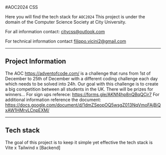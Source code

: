 #AOC2024 CSS

Here you will find the tech stack for `AOC2024`
This project is under the domain of the Computer Science Society at City University. 

For all information contact: citycss@outlook.com

For technical information contact filippo.vicini2@gmail.com

---
## Project Information 
The AOC https://adventofcode.com/ is a challenge that runs from 1st of December to 25th of December with a different coding challenge each day which needs to be solved into 24h. 
Our goal with this challenge is to create a big competition between all students in the UK. There will be prizes for winners... 
For sign ups referece: https://forms.gle/AKNf4hp8nQBqQCjr7
For additional information reference the document: https://docs.google.com/document/d/1dmZSeopOQ5wsgZ013NqVmoFAjBiQxAW1HMrvLCnpEXM/


---
## Tech stack 
The goal of this project is to keep it simple yet effective the tech stack is Vite x Tailwind x [Backend]




